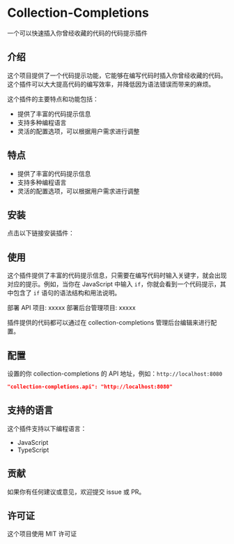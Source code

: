 # Collection-Completions
一个可以快速插入你曾经收藏的代码的代码提示插件

## 介绍

这个项目提供了一个代码提示功能，它能够在编写代码时插入你曾经收藏的代码。这个插件可以大大提高代码的编写效率，并降低因为语法错误而带来的麻烦。

这个插件的主要特点和功能包括：

- 提供了丰富的代码提示信息
- 支持多种编程语言
- 灵活的配置选项，可以根据用户需求进行调整

## 特点

- 提供了丰富的代码提示信息
- 支持多种编程语言
- 灵活的配置选项，可以根据用户需求进行调整

## 安装
点击以下链接安装插件：


## 使用

这个插件提供了丰富的代码提示信息，只需要在编写代码时输入关键字，就会出现对应的提示。例如，当你在 JavaScript 中输入 `if`，你就会看到一个代码提示，其中包含了 `if` 语句的语法结构和用法说明。

部署 API 项目: xxxxx
部署后台管理项目: xxxxx

插件提供的代码都可以通过在 collection-completions 管理后台编辑来进行配置。

## 配置
设置的你 collection-completions 的 API 地址，例如：`http://localhost:8080`
```json
"collection-completions.api": "http://localhost:8080"
```

## 支持的语言

这个插件支持以下编程语言：

- JavaScript
- TypeScript

## 贡献

如果你有任何建议或意见，欢迎提交 issue 或 PR。

## 许可证

这个项目使用 MIT 许可证

